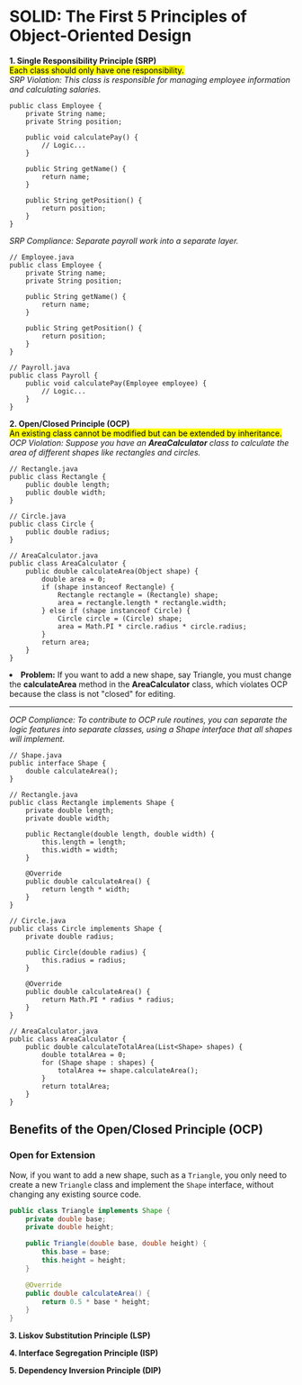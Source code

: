 # SOLID: The First 5 Principles of Object-Oriented Design

<b>1. Single Responsibility Principle (SRP)</b> <br/>
<mark> Each class should only have one responsibility.</mark> <br/>
<i>SRP Violation: This class is responsible for managing employee information and calculating salaries.</i>
```
public class Employee {
    private String name;
    private String position;
    
    public void calculatePay() {
        // Logic...
    }
    
    public String getName() {
        return name;
    }
    
    public String getPosition() {
        return position;
    }
}
```

<i>SRP Compliance: Separate payroll work into a separate layer.</i>
```
// Employee.java
public class Employee {
    private String name;
    private String position;

    public String getName() {
        return name;
    }

    public String getPosition() {
        return position;
    }
}

// Payroll.java
public class Payroll {
    public void calculatePay(Employee employee) {
        // Logic...
    }
}
```

<b>2. Open/Closed Principle (OCP)</b> <br/>
<mark>An existing class cannot be modified but can be extended by inheritance.</mark> <br/>
<i>OCP Violation: Suppose you have an <b>AreaCalculator</b> class to calculate the area of ​​different shapes like rectangles and circles.</i>
```
// Rectangle.java
public class Rectangle {
    public double length;
    public double width;
}

// Circle.java
public class Circle {
    public double radius;
}

// AreaCalculator.java
public class AreaCalculator {
    public double calculateArea(Object shape) {
        double area = 0;
        if (shape instanceof Rectangle) {
            Rectangle rectangle = (Rectangle) shape;
            area = rectangle.length * rectangle.width;
        } else if (shape instanceof Circle) {
            Circle circle = (Circle) shape;
            area = Math.PI * circle.radius * circle.radius;
        }
        return area;
    }
}
```
<li><b>Problem:</b> <span>If you want to add a new shape, say Triangle, you must change the <b>calculateArea</b> method in the <b>AreaCalculator</b> class, which violates OCP because the class is not "closed" for editing.</span></li> <hr/>

<i>OCP Compliance: To contribute to OCP rule routines, you can separate the logic features into separate classes, using a Shape interface that all shapes will implement.</i>
```
// Shape.java
public interface Shape {
    double calculateArea();
}

// Rectangle.java
public class Rectangle implements Shape {
    private double length;
    private double width;

    public Rectangle(double length, double width) {
        this.length = length;
        this.width = width;
    }

    @Override
    public double calculateArea() {
        return length * width;
    }
}

// Circle.java
public class Circle implements Shape {
    private double radius;

    public Circle(double radius) {
        this.radius = radius;
    }

    @Override
    public double calculateArea() {
        return Math.PI * radius * radius;
    }
}

// AreaCalculator.java
public class AreaCalculator {
    public double calculateTotalArea(List<Shape> shapes) {
        double totalArea = 0;
        for (Shape shape : shapes) {
            totalArea += shape.calculateArea();
        }
        return totalArea;
    }
}
```
## Benefits of the Open/Closed Principle (OCP)

### Open for Extension
Now, if you want to add a new shape, such as a `Triangle`, you only need to create a new `Triangle` class and implement the `Shape` interface, without changing any existing source code.

```java
public class Triangle implements Shape {
    private double base;
    private double height;

    public Triangle(double base, double height) {
        this.base = base;
        this.height = height;
    }

    @Override
    public double calculateArea() {
        return 0.5 * base * height;
    }
}
```

<b>3. Liskov Substitution Principle (LSP)</b>

<b>4. Interface Segregation Principle (ISP)</b>

<b>5. Dependency Inversion Principle (DIP)</b>

